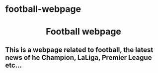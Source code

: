 # football-webpage
<h1 style="text-align: center;"><strong>Football webpage</strong></h1>
<h2><strong>This is a webpage related to football, the latest news of he Champion, LaLiga, Premier League etc...</strong></h2>
<h3>&nbsp;</h3>
<h1 style="text-align: center;">&nbsp;</h1>

